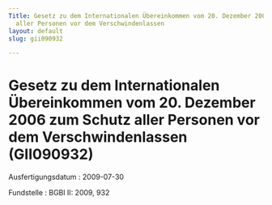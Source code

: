 ```yaml
---
Title: Gesetz zu dem Internationalen Übereinkommen vom 20. Dezember 2006 zum Schutz
  aller Personen vor dem Verschwindenlassen
layout: default
slug: gii090932

---
```


# Gesetz zu dem Internationalen Übereinkommen vom 20. Dezember 2006 zum Schutz aller Personen vor dem Verschwindenlassen (GII090932)

Ausfertigungsdatum
:   2009-07-30

Fundstelle
:   BGBl II: 2009, 932

